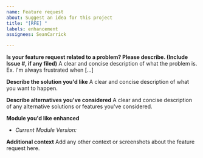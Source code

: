```yaml
---
name: Feature request
about: Suggest an idea for this project
title: "[RFE] "
labels: enhancement
assignees: SeanCarrick

---
```


**Is your feature request related to a problem? Please describe. (Include Issue #, if any filed)**
A clear and concise description of what the problem is. Ex. I'm always frustrated when [...]

**Describe the solution you'd like**
A clear and concise description of what you want to happen.

**Describe alternatives you've considered**
A clear and concise description of any alternative solutions or features you've considered.

**Module you'd like enhanced**
- *Current Module Version:* 


**Additional context**
Add any other context or screenshots about the feature request here.
